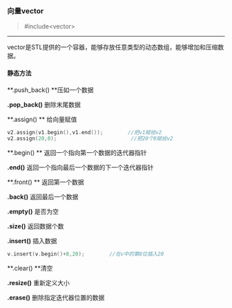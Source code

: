 ### 向量vector

> \#include&lt;vector&gt;

---

vector是STL提供的一个容器，能够存放任意类型的动态数组，能够增加和压缩数据。

#### 静态方法

**.push\_back\(\) **压如一个数据

**.pop\_back\(\)** 删除末尾数据

**.assign\(\) **  给向量赋值

```cpp
v2.assign(v1.begin(),v1.end());        //把v1赋给v2
v2.assign(20,0);                        //把20个0赋给v2
```

**.begin\(\) ** 返回一个指向第一个数据的迭代器指针

**.end\(\)**  返回一个指向最后一个数据的下一个迭代器指针

**.front\(\) ** 返回第一个数据

**.back\(\)**  返回最后一个数据

**.empty\(\)** 是否为空

**.size\(\)**  返回数据个数

**.insert\(\)**  插入数据

```cpp
v.insert(v.begin()+8,20);        //在v中的第8位插入20
```

**.clear\(\) **清空

**.resize\(\)** 重新定义大小

**.erase\(\)**  删除指定迭代器位置的数据





